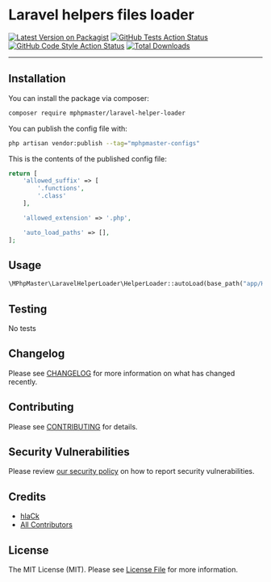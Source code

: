 # Laravel helpers files loader

[![Latest Version on Packagist](https://img.shields.io/packagist/v/mphpmaster/laravel-helper-loader.svg?style=flat-square)](https://packagist.org/packages/mphpmaster/laravel-helper-loader)
[![GitHub Tests Action Status](https://img.shields.io/github/workflow/status/mphpmaster/laravel-helper-loader/run-tests?label=tests)](https://github.com/mphpmaster/laravel-helper-loader/actions?query=workflow%3Arun-tests+branch%3Amain)
[![GitHub Code Style Action Status](https://img.shields.io/github/workflow/status/mphpmaster/laravel-helper-loader/Check%20&%20fix%20styling?label=code%20style)](https://github.com/mphpmaster/laravel-helper-loader/actions?query=workflow%3A"Check+%26+fix+styling"+branch%3Amain)
[![Total Downloads](https://img.shields.io/packagist/dt/mphpmaster/laravel-helper-loader.svg?style=flat-square)](https://packagist.org/packages/mphpmaster/laravel-helper-loader)

---
## Installation

You can install the package via composer:

```bash
composer require mphpmaster/laravel-helper-loader
```

You can publish the config file with:

```bash
php artisan vendor:publish --tag="mphpmaster-configs"
```

This is the contents of the published config file:

```php
return [
    'allowed_suffix' => [
        '.functions',
        '.class'
    ],

    'allowed_extension' => '.php',

    'auto_load_paths' => [],
];
```

## Usage

```php
\MPhpMaster\LaravelHelperLoader\HelperLoader::autoLoad(base_path("app/Helpers"));
```

## Testing

No tests

## Changelog

Please see [CHANGELOG](CHANGELOG.md) for more information on what has changed recently.

## Contributing

Please see [CONTRIBUTING](.github/CONTRIBUTING.md) for details.

## Security Vulnerabilities

Please review [our security policy](../../security/policy) on how to report security vulnerabilities.

## Credits

- [hlaCk](https://github.com/mPhpMaster)
- [All Contributors](../../contributors)

## License

The MIT License (MIT). Please see [License File](LICENSE.md) for more information.
